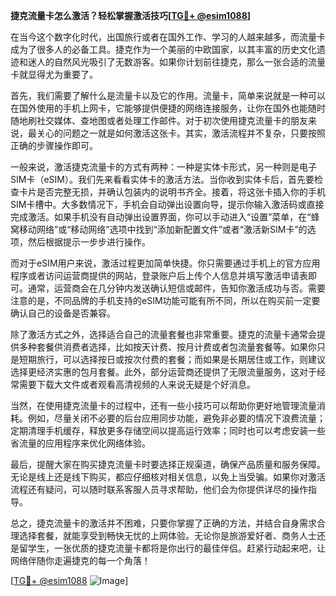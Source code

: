 **捷克流量卡怎么激活？轻松掌握激活技巧[[TG💪+ @esim1088](https://t.me/s/esim1088)]**

在当今这个数字化时代，出国旅行或者在国外工作、学习的人越来越多，而流量卡成为了很多人的必备工具。捷克作为一个美丽的中欧国家，以其丰富的历史文化遗迹和迷人的自然风光吸引了无数游客。如果你计划前往捷克，那么一张合适的流量卡就显得尤为重要了。

首先，我们需要了解什么是流量卡以及它的作用。流量卡，简单来说就是一种可以在国外使用的手机上网卡，它能够提供便捷的网络连接服务，让你在国外也能随时随地刷社交媒体、查地图或者处理工作邮件。对于初次使用捷克流量卡的朋友来说，最关心的问题之一就是如何激活这张卡。其实，激活流程并不复杂，只要按照正确的步骤操作即可。

一般来说，激活捷克流量卡的方式有两种：一种是实体卡形式，另一种则是电子SIM卡（eSIM）。我们先来看看实体卡的激活方法。当你收到实体卡后，首先要检查卡片是否完整无损，并确认包装内的说明书齐全。接着，将这张卡插入你的手机SIM卡槽中。大多数情况下，手机会自动弹出设置向导，提示你输入激活码或直接完成激活。如果手机没有自动弹出设置界面，你可以手动进入“设置”菜单，在“蜂窝移动网络”或“移动网络”选项中找到“添加新配置文件”或者“激活新SIM卡”的选项，然后根据提示一步步进行操作。

而对于eSIM用户来说，激活过程更加简单快捷。你只需要通过手机上的官方应用程序或者访问运营商提供的网站，登录账户后上传个人信息并填写激活申请表即可。通常，运营商会在几分钟内发送确认短信或邮件，告知你激活成功与否。需要注意的是，不同品牌的手机支持的eSIM功能可能有所不同，所以在购买前一定要确认自己的设备是否兼容。

除了激活方式之外，选择适合自己的流量套餐也非常重要。捷克的流量卡通常会提供多种套餐供消费者选择，比如按天计费、按月计费或者包流量套餐等。如果你只是短期旅行，可以选择按日或按次付费的套餐；而如果是长期居住或工作，则建议选择更经济实惠的包月套餐。此外，部分运营商还提供了无限流量服务，这对于经常需要下载大文件或者观看高清视频的人来说无疑是个好消息。

当然，在使用捷克流量卡的过程中，还有一些小技巧可以帮助你更好地管理流量消耗。例如，尽量关闭不必要的后台应用同步功能，避免非必要的情况下浪费流量；定期清理手机缓存，释放更多存储空间以提高运行效率；同时也可以考虑安装一些省流量的应用程序来优化网络体验。

最后，提醒大家在购买捷克流量卡时要选择正规渠道，确保产品质量和服务保障。无论是线上还是线下购买，都应仔细核对相关信息，以免上当受骗。如果你对激活流程还有疑问，可以随时联系客服人员寻求帮助，他们会为你提供详尽的操作指导。

总之，捷克流量卡的激活并不困难，只要你掌握了正确的方法，并结合自身需求合理选择套餐，就能享受到畅快无忧的上网体验。无论你是旅游爱好者、商务人士还是留学生，一张优质的捷克流量卡都将是你出行的最佳伴侣。赶紧行动起来吧，让网络伴随你走遍捷克的每一个角落！

[[TG💪+ @esim1088](https://t.me/s/esim1088) ![Image](https://i.postimg.cc/4NQfJmqS/Snipaste-2025-05-13-00-14-12.png)]
